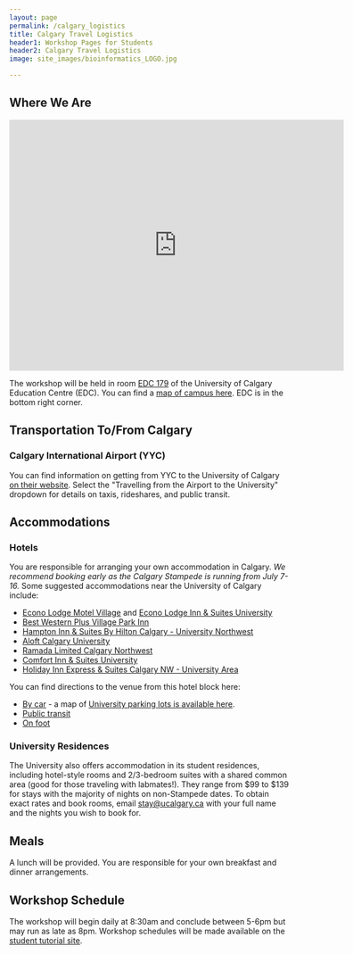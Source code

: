 ```yaml
---
layout: page
permalink: /calgary_logistics
title: Calgary Travel Logistics
header1: Workshop Pages for Students
header2: Calgary Travel Logistics
image: site_images/bioinformatics_LOGO.jpg

---
```


## Where We Are
<iframe src="https://www.google.com/maps/embed?pb=!1m18!1m12!1m3!1d2506.7421677912444!2d-114.13127212242492!3d51.076309442102975!2m3!1f0!2f0!3f0!3m2!1i1024!2i768!4f13.1!3m3!1m2!1s0x53716f09a557b755%3A0xfbdf7bbb16d1b987!2s2750%20University%20Way%20NW%2C%20Calgary%2C%20AB%20T2N%204V8!5e0!3m2!1sen!2sca!4v1686762916447!5m2!1sen!2sca" width="600" height="450" style="border:0;" allowfullscreen="" loading="lazy" referrerpolicy="no-referrer-when-downgrade"></iframe>  

The workshop will be held in room [EDC 179](https://ucalgary.ca/student-services/calendar-scheduling/room-edc-179) of the University of Calgary Education Centre (EDC). You can find a [map of campus here](https://www.ucalgary.ca/sites/default/files/teams/157/Main%20Campus%20Map%20Template%2020200609%20Revised.pdf). EDC is in the bottom right corner.

## Transportation To/From Calgary  

### Calgary International Airport (YYC) 

You can find information on getting from YYC to the University of Calgary [on their website](https://www.ucalgary.ca/student-services/welcome-centre/arriving-in-calgary). Select the "Travelling from the Airport to the University" dropdown for details on taxis, rideshares, and public transit.

## Accommodations

### Hotels

You are responsible for arranging your own accommodation in Calgary. *We recommend booking early as the Calgary Stampede is running from July 7-16.* Some suggested accommodations near the University of Calgary include:

* [Econo Lodge Motel Village](https://www.choicehotels.com/en-ca/alberta/calgary/econo-lodge-hotels/cn610?mc=llrscncn&pmf=canada&checkInDate=2023-05-23&checkOutDate=2023-05-24) and [Econo Lodge Inn & Suites University](https://www.choicehotels.com/en-ca/alberta/calgary/econo-lodge-hotels/cn659?mc=llrscncn&pmf=canada&checkInDate=2023-05-23&checkOutDate=2023-05-24)
* [Best Western Plus Village Park Inn](https://www.bestwestern.com/en_US/book/hotels-in-calgary/best-western-plus-village-park-inn/propertyCode.61027.html)
* [Hampton Inn & Suites By Hilton Calgary - University Northwest](https://www.hilton.com/en/hotels/yychshx-hampton-suites-calgary-university-northwest/?SEO_id=GMB-AMER-HX-YYCHSHX&y_source=1_MjA4MzE0My03MTUtbG9jYXRpb24ud2Vic2l0ZQ%3D%3D)
* [Aloft Calgary University](https://www.marriott.com/en-us/hotels/yycul-aloft-calgary-university/overview/?scid=f2ae0541-1279-4f24-b197-a979c79310b0)
* [Ramada Limited Calgary Northwest](https://www.wyndhamhotels.com/en-ca/ramada/calgary-alberta/ramada-limited-calgary/overview?CID=LC:RA::GGL:RIO:National:13186&iata=00093796)
* [Comfort Inn & Suites University](https://www.choicehotels.com/en-ca/alberta/calgary/comfort-inn-hotels/cn387?checkInDate=2023-05-23&checkOutDate=2023-05-24)
* [Holiday Inn Express & Suites Calgary NW - University Area](https://www.ihg.com/holidayinnexpress/hotels/us/en/calgary/yycbt/hoteldetail?cm_mmc=GoogleMaps-_-EX-_-CA-_-YYCBT)

You can find directions to the venue from this hotel block here:
* [By car](https://www.google.com/maps/dir/Aloft+Hotels,+Banff+Trail+Northwest,+Calgary,+AB/2750+University+Way+NW,+Calgary,+AB+T2N+4V8/@51.0718502,-114.1259249,16z/data=!3m1!4b1!4m14!4m13!1m5!1m1!1s0x53716fa3abaa70b1:0x4e00030fc93082b2!2m2!1d-114.1149626!2d51.0689706!1m5!1m1!1s0x53716f09a557b755:0xfbdf7bbb16d1b987!2m2!1d-114.1286972!2d51.0763061!3e0?entry=ttu) - a map of [University parking lots is available here](https://www.ucalgary.ca/ancillary/parking/parking-permits/find-parking).
* [Public transit](https://www.google.com/maps/dir/Aloft+Hotels,+Banff+Trail+Northwest,+Calgary,+AB/2750+University+Way+NW,+Calgary,+AB+T2N+4V8/@51.0736588,-114.1315081,15z/data=!3m1!4b1!4m14!4m13!1m5!1m1!1s0x53716fa3abaa70b1:0x4e00030fc93082b2!2m2!1d-114.1149626!2d51.0689706!1m5!1m1!1s0x53716f09a557b755:0xfbdf7bbb16d1b987!2m2!1d-114.1286972!2d51.0763061!3e3?entry=ttu)
* [On foot](https://www.google.com/maps/dir/Aloft+Hotels,+Banff+Trail+Northwest,+Calgary,+AB/2750+University+Way+NW,+Calgary,+AB+T2N+4V8/@51.0727334,-114.1304516,15z/data=!3m1!4b1!4m14!4m13!1m5!1m1!1s0x53716fa3abaa70b1:0x4e00030fc93082b2!2m2!1d-114.1149626!2d51.0689706!1m5!1m1!1s0x53716f09a557b755:0xfbdf7bbb16d1b987!2m2!1d-114.1286972!2d51.0763061!3e2?entry=ttu)  

### University Residences

The University also offers accommodation in its student residences, including hotel-style rooms and 2/3-bedroom suites with a shared common area (good for those traveling with labmates!). They range from $99 to $139 for stays with the majority of nights on non-Stampede dates. To obtain exact rates and book rooms, email [stay@ucalgary.ca](mailto:stay@ucalgary.ca) with your full name and the nights you wish to book for. 

## Meals

A lunch will be provided. You are responsible for your own breakfast and dinner arrangements.

## Workshop Schedule

The workshop will begin daily at 8:30am and conclude between 5-6pm but may run as late as 8pm. Workshop schedules will be made available on the [student tutorial site](https://bioinformaticsdotca.github.io/MIC_2023).  